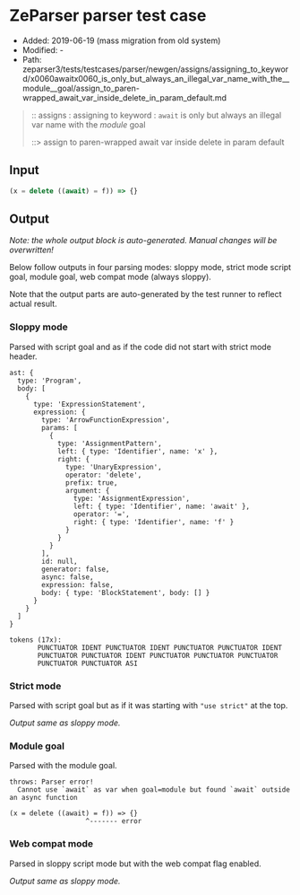 # ZeParser parser test case

- Added: 2019-06-19 (mass migration from old system)
- Modified: -
- Path: zeparser3/tests/testcases/parser/newgen/assigns/assigning_to_keyword/x0060awaitx0060_is_only_but_always_an_illegal_var_name_with_the__module__goal/assign_to_paren-wrapped_await_var_inside_delete_in_param_default.md

> :: assigns : assigning to keyword : `await` is only but always an illegal var name with the _module_ goal
>
> ::> assign to paren-wrapped await var inside delete in param default

## Input

`````js
(x = delete ((await) = f)) => {}
`````

## Output

_Note: the whole output block is auto-generated. Manual changes will be overwritten!_

Below follow outputs in four parsing modes: sloppy mode, strict mode script goal, module goal, web compat mode (always sloppy).

Note that the output parts are auto-generated by the test runner to reflect actual result.

### Sloppy mode

Parsed with script goal and as if the code did not start with strict mode header.

`````
ast: {
  type: 'Program',
  body: [
    {
      type: 'ExpressionStatement',
      expression: {
        type: 'ArrowFunctionExpression',
        params: [
          {
            type: 'AssignmentPattern',
            left: { type: 'Identifier', name: 'x' },
            right: {
              type: 'UnaryExpression',
              operator: 'delete',
              prefix: true,
              argument: {
                type: 'AssignmentExpression',
                left: { type: 'Identifier', name: 'await' },
                operator: '=',
                right: { type: 'Identifier', name: 'f' }
              }
            }
          }
        ],
        id: null,
        generator: false,
        async: false,
        expression: false,
        body: { type: 'BlockStatement', body: [] }
      }
    }
  ]
}

tokens (17x):
       PUNCTUATOR IDENT PUNCTUATOR IDENT PUNCTUATOR PUNCTUATOR IDENT
       PUNCTUATOR PUNCTUATOR IDENT PUNCTUATOR PUNCTUATOR PUNCTUATOR
       PUNCTUATOR PUNCTUATOR ASI
`````

### Strict mode

Parsed with script goal but as if it was starting with `"use strict"` at the top.

_Output same as sloppy mode._

### Module goal

Parsed with the module goal.

`````
throws: Parser error!
  Cannot use `await` as var when goal=module but found `await` outside an async function

(x = delete ((await) = f)) => {}
                   ^------- error
`````


### Web compat mode

Parsed in sloppy script mode but with the web compat flag enabled.

_Output same as sloppy mode._
